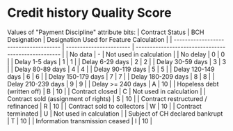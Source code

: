 # Credit history Quality Score

Values of "Payment Discipline" attribute bits:
| Contract Status                        | BCH Designation | Designation Used for Feature Calculation            |
| ------------------------------------- | ----------------------- | --------------------------------------------------- |
| No data                               | -                       | Not used in calculation                             |
| No delay                        | 0                       | 0                                                 |
| Delay 1-5 days                  | 1                       | 1                                                 |
| Delay 6-29 days                 | 2                       | 2                                                 |
| Delay 30-59 days                | 3                       | 3                                                 |
| Delay 80-89 days                | 4                       | 4                                                 |
| Delay 90-119 days               | 5                       | 5                                                 |
| Delay 120-149 days              | 6                       | 6                                                 |
| Delay 150-179 days              | 7                       | 7                                                 |
| Delay 180-209 days              | 8                       | 8                                                 |
| Delay 210-239 days              | 9                       | 9                                                 |
| Delay >= 240 days               | A                       | 10                                                |
| Hopeless debt (written off)           | B                       | 10                                                |
| Contract closed                       | C                       | Not used in calculation                             |
| Contract sold (assignment of rights)  | S                       | 10                                                |
| Contract restructured / refinanced    | R                       | 10                                                |
| Contract sold to collectors           | W                       | 10                                                |
| Contract terminated                   | U                       | Not used in calculation                             |
| Subject of CH declared bankrupt       | T                       | 10                                                |
| Information transmission ceased | I                       | 10                                                |
